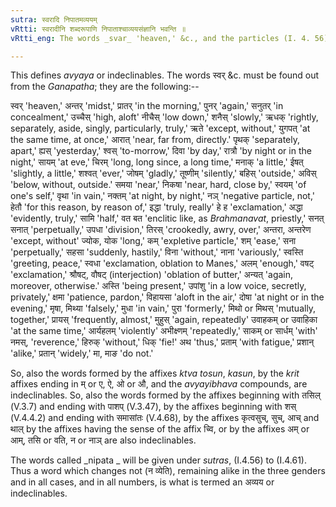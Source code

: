 ```yaml
---
sutra: स्वरादि निपातमव्ययम्
vRtti: स्वरादीनि शब्दरूपाणि निपाताश्चाव्ययसंज्ञानि भवन्ति ॥
vRtti_eng: The words _svar_ 'heaven,' &c., and the particles (I. 4. 56) are called indeclinables.

---
```

This defines _avyaya_ or indeclinables. The words स्वर् &c. must be found out from the _Ganapatha_; they are the following:--

स्वर् 'heaven,' अन्तर् 'midst,' प्रातर् 'in the morning,' पुनर् 'again,' सनुतर् 'in concealment,' उच्चैस् 'high, aloft' नीचैस् 'low down,' शनैस् 'slowly,' ऋधक् 'rightly, separately, aside, singly, particularly, truly,' ऋते 'except, without,' युगपत् 'at the same time, at once,' आरात् 'near, far from, directly.' पृथक् 'separately, apart,' ह्यस् 'yesterday,' श्वस् 'to-morrow,' दिवा 'by day,' रात्रौ 'by night or in the night,' सायम् 'at eve,' चिरम् 'long, long since, a long time,' मनाक् 'a little,' ईषत् 'slightly, a little,' शश्वत् 'ever,' जोषम् 'gladly,' तूष्णीम् 'silently,' बहिस् 'outside,' अविस् 'below, without, outside.' समया 'near,' निकषा 'near, hard, close by,' स्वयम् 'of one's self,' वृथा 'in vain,' नक्तम् 'at night, by night,' नञ् 'negative particle, not,' हेतौ 'for this reason, by reason of,' इद्धा 'truly, really' हे ह 'exclamation,' अद्धा 'evidently, truly,' सामि 'half,'  वत बत 'enclitic like, as _Brahmanavat_, priestly,' सनत् सनात् 'perpetually,' उपधा 'division,' तिरस्  'crookedly, awry, over,' अन्तरा, अन्तरेण 'except, without' ज्योक, योक 'long,' कम् 'expletive particle,' शम् 'ease,' सना 'perpetually,' सहसा 'suddenly, hastily,' विना 'without,' नाना 'variously,' स्वस्ति 'greeting, peace,' स्वधा 'exclamation, oblation to Manes,' अलम् 'enough,' वषट् 'exclamation,' श्रौषट्, वौषट् (interjection) 'oblation of butter,' अन्यत् 'again, moreover, otherwise.' अस्ति 'being present,' उपांशु 'in a low voice, secretly, privately,' क्षमा 'patience, pardon,' विहायसा 'aloft in the air,' दोषा 'at night or in the evening,' मृषा, मिथ्या 'falsely,' मुधा 'in vain,' पुरा 'formerly,' मिथो or मिथस् 'mutually, together,' प्रायस् 'frequently, almost,' मुहुस् 'again, repeatedly' उवाहकम् or उवाहिका 'at the same time,' आर्यहलम् 'violently' अभीक्ष्णम् 'repeatedly,' साकम् or सार्धम् 'with' नमस्, 'reverence,' हिरुक् 'without,' धिक् 'fie!' अथ 'thus,' प्रताम् 'with fatigue,' प्रशान् 'alike,' प्रतान् 'widely,' मा, माङ 'do not.'

So, also the words formed by the affixes _ktva_ _tosun_, _kasun_, by the _krit_ affixes ending in म् or ए, ऐ, ओ or औ, and the _avyayibhava_ compounds, are indeclinables. So, also the words formed by the affixes beginning with तसिल् (V.3.7) and ending with पाशप् (V.3.47), by the affixes beginning with शस् (V.4.4.2) and ending with समासांतः (V.4.68), by the affixes कृत्वसुच्, सुच्, आच् and थाल् by the affixes having the sense of the affix च्वि, or by the affixes अम् or आम्, तसि or वति, न or नाञ् are also indeclinables.

The words called _nipata _ will be given under _sutras_, (I.4.56) to (I.4.61). Thus a word which changes not (न व्येति), remaining alike in the three genders and in all cases, and in all numbers, is what is termed an अव्यय or indeclinables.